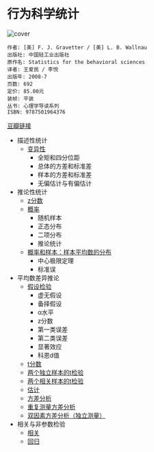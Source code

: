 # 行为科学统计
![cover](https://img3.doubanio.com/lpic/s3226976.jpg)

    作者: [美] F. J. Gravetter / [美] L. B. Wallnau 
    出版社: 中国轻工业出版社
    原作名: Statistics for the behavioral sciences
    译者: 王爱民 / 李悦 
    出版年: 2008-7
    页数: 692
    定价: 85.00元
    装帧: 平装
    丛书: 心理学导读系列
    ISBN: 9787501964376

[豆瓣链接](https://book.douban.com/subject/3171735/)

- 描述性统计
    - [变异性][40]
        - 全矩和四分位距
        - 总体的方差和标准差
        - 样本的方差和标准差
        - 无偏估计与有偏估计
- 推论性统计
    - [z分数][41]
    - [概率][42]
        - 随机样本
        - 正态分布
        - 二项分布
        - 推论统计
    - [概率和样本：样本平均数的分布][43]
        - 中心极限定理
        - 标准误
- 平均数差异推论
    - [假设检验][44]
        - 虚无假设
        - 备择假设
        - α水平
        - z分数
        - 第一类误差
        - 第二类误差
        - 显著效应
        - 科恩d值
    - [t分数][45]
    - [两个独立样本的t检验][46]
    - [两个相关样本的t检验][47]
    - [估计][48]
    - [方差分析][49]
    - [重复测量方差分析][50]
    - [双因素方差分析（独立测量）][51]
- 相关与非参数检验
    - [相关][52]
    - [回归][53]




[40]: variance.ipynb
[41]: z-score.ipynb
[42]: probability.ipynb
[43]: sample.ipynb
[44]: hypothesis-testing.ipynb
[45]: t-score.ipynb
[46]: 2independent-sample-t-score.ipynb
[47]: 2relevent-sample-t-score.ipynb
[48]: estimation.ipynb
[49]: anova.ipynb
[50]: repeat-anova.ipynb
[51]: independent-test-anova.ipynb
[52]: relevance.ipynb
[53]: regression.ipynb